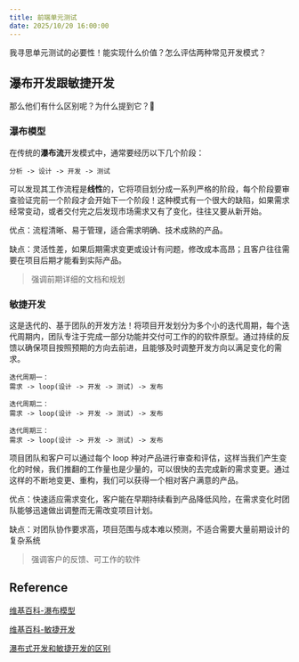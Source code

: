 ```yaml
---
title: 前端单元测试
date: 2025/10/20 16:00:00
---
```


我寻思单元测试的必要性！能实现什么价值？怎么评估两种常见开发模式？

## 瀑布开发跟敏捷开发

那么他们有什么区别呢？为什么提到它？🤔

### 瀑布模型

在传统的**瀑布流**开发模式中，通常要经历以下几个阶段：

``` 
分析 -> 设计 -> 开发 -> 测试
```

可以发现其工作流程是**线性**的，它将项目划分成一系列严格的阶段，每个阶段要审查验证完前一个阶段才会开始下一个阶段！这种模式有一个很大的缺陷，如果需求经常变动，或者交付完之后发现市场需求又有了变化，往往又要从新开始。

优点：流程清晰、易于管理，适合需求明确、技术成熟的产品。

缺点：灵活性差，如果后期需求变更或设计有问题，修改成本高昂；且客户往往需要在项目后期才能看到实际产品。

> 强调前期详细的文档和规划

### 敏捷开发

这是迭代的、基于团队的开发方法！将项目开发划分为多个小的迭代周期，每个迭代周期内，团队专注于完成一部分功能并交付可工作的的软件原型。通过持续的反馈以确保项目按照预期的方向去前进，且能够及时调整开发方向以满足变化的需求。

```
迭代周期一：
需求 -> loop(设计 -> 开发 -> 测试) -> 发布

迭代周期二：
需求 -> loop(设计 -> 开发 -> 测试) -> 发布

迭代周期三：
需求 -> loop(设计 -> 开发 -> 测试) -> 发布
```

项目团队和客户可以通过每个 loop 种对产品进行审查和评估，这样当我们产生变化的时候，我们推翻的工作量也是少量的，可以很快的去完成新的需求变更。通过这样的不断地变更、重构，我们可以获得一个相对客户满意的产品。

优点：快速适应需求变化，客户能在早期持续看到产品降低风险，在需求变化时团队能够迅速做出调整而无需改变项目计划。

缺点：对团队协作要求高，项目范围与成本难以预测，不适合需要大量前期设计的复杂系统

> 强调客户的反馈、可工作的软件







## Reference

[维基百科-瀑布模型](https://zh.wikipedia.org/wiki/%E7%80%91%E5%B8%83%E6%A8%A1%E5%9E%8B)

[维基百科-敏捷开发](https://zh.wikipedia.org/wiki/%E6%95%8F%E6%8D%B7%E8%BD%AF%E4%BB%B6%E5%BC%80%E5%8F%91)

[瀑布式开发和敏捷开发的区别](https://www.minjiekaifa.com/agilearticles/agile-model-and-waterfall-model-80095.mhtml)
